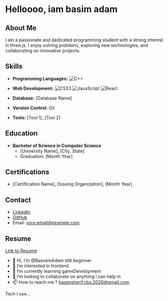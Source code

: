 
# Helloooo, iam basim adam

## About Me

I am a passionate and dedicated programming student with a strong interest in three.js. I enjoy solving problems, exploring new technologies, and collaborating on innovative projects.

## Skills

- **Programming Languages:** 
  ![C++](https://img.shields.io/badge/c++-%2300599C.svg?style=for-the-badge&logo=c%2B%2B&logoColor=white)

- **Web Development:**
   ![CSS3](https://img.shields.io/badge/css3-%231572B6.svg?style=for-the-badge&logo=css3&logoColor=white)
   ![JavaScript](https://img.shields.io/badge/javascript-%23323330.svg?style=for-the-badge&logo=javascript&logoColor=%23F7DF1E)
   ![React](https://img.shields.io/badge/react-%2320232a.svg?style=for-the-badge&logo=react&logoColor=%2361DAFB)
- **Database:** [Database Name]
- **Version Control:** Git
- **Tools:** [Tool 1], [Tool 2]

## Education

- **Bachelor of Science in Computer Science**
  - [University Name], [City, State]
  - Graduation: [Month Year]

## Certifications

- [Certification Name], [Issuing Organization], [Month Year]

## Contact

- [LinkedIn](https://www.linkedin.com/in/your-username)
- [GitHub](https://github.com/your-username)
- Email: your.email@example.com

## Resume

[Link to Resume](/path/to/your-resume.pdf)

- 👋 Hi, I’m @BassemAdam still beginner 
- 👀 I’m interested in frontend 
- 🌱 I’m currently learning gameDevelopment
- 💞️ I’m looking to collaborate on anything i can help in
- 📫 How to reach me ? basimsherif.cbs.2020@gmail.com

Tech I use...
	
